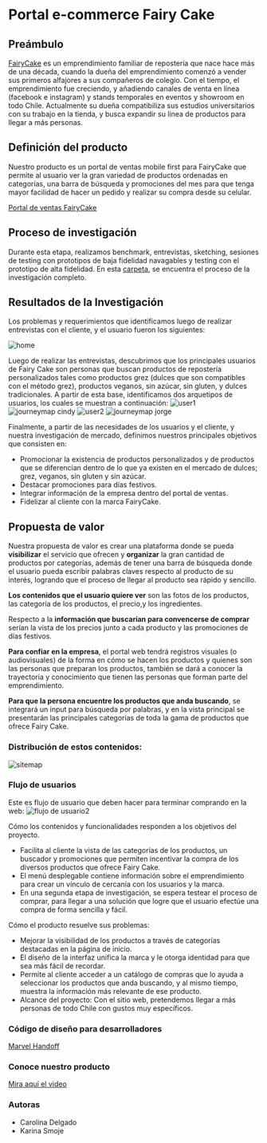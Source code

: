 
# Portal e-commerce Fairy Cake

## Preámbulo
[FairyCake](https://www.instagram.com/fairy._.cake/) es un emprendimiento familiar de repostería que nace hace más de una década, cuando la dueña del emprendimiento comenzó a vender sus primeros alfajores a sus compañeros de colegio. Con el tiempo, el emprendimiento fue creciendo, y añadiendo canales de venta en línea (facebook e instagram) y stands temporales en eventos y showroom en todo Chile. Actualmente su dueña compatibiliza sus estudios universitarios con su trabajo en la tienda, y busca expandir su línea de productos para llegar a más personas.  

## Definición del producto
Nuestro producto es un portal de ventas mobile first para FairyCake que permite al usuario ver la gran variedad de productos ordenadas en categorías, una barra de búsqueda y promociones del mes para que tenga mayor facilidad de hacer un pedido y realizar su compra desde su celular.

[Portal de ventas FairyCake](https://marvelapp.com/3c74c53/screen/46978551)

## Proceso de investigación
Durante esta etapa, realizamos benchmark, entrevistas, sketching, sesiones de testing con prototipos de baja fidelidad navagables y testing con el prototipo de alta fidelidad.
En esta [carpeta](https://docs.google.com/document/d/1pYXAZqfQdREC_-ghvonq55jSam40MoW_n3VoTXgwYn4/edit?usp=sharing), se encuentra el proceso de la investigación completo.
 
## Resultados de la Investigación
Los problemas y requerimientos que identificamos luego de realizar entrevistas con el cliente, y el usuario fueron los siguientes: 

![home](https://user-images.githubusercontent.com/39053734/44551580-01fc0e00-a6fe-11e8-90e2-1dd949e42f29.jpg)

Luego de realizar las entrevistas, descubrimos que los principales usuarios de Fairy Cake son personas que buscan productos de repostería personalizados tales como productos grez (dulces que son compatibles con el método grez), productos veganos, sin azúcar, sin gluten, y dulces tradicionales.
A partir de esta base, identificamos dos arquetipos de usuarios, los cuales se muestran a continuación:
![user1](https://user-images.githubusercontent.com/39053734/44551583-01fc0e00-a6fe-11e8-9eea-2fcf46c5928f.jpg)
![journeymap cindy](https://user-images.githubusercontent.com/39053734/44551586-0294a480-a6fe-11e8-9730-f13aaee151f3.jpg)
![user2](https://user-images.githubusercontent.com/39053734/44551584-0294a480-a6fe-11e8-87ea-ef292a0ac74f.jpg)
![journeymap jorge](https://user-images.githubusercontent.com/39053734/44551587-0294a480-a6fe-11e8-827b-d2d5805d32e2.jpg)


Finalmente, a partir de las necesidades de los usuarios y el cliente, y nuestra investigación de mercado, definimos nuestros principales objetivos que consisten en:

* Promocionar la existencia de productos personalizados y de productos que se diferencian dentro de lo que ya existen en el mercado de dulces; grez, veganos, sin gluten y sin azúcar.
* Destacar promociones para días festivos.
* Integrar información de la empresa dentro del portal de ventas.
* Fidelizar al cliente con la marca FairyCake.

## Propuesta de valor
Nuestra propuesta de valor es crear una plataforma donde se pueda **visibilizar** el servicio que ofrecen y **organizar** la gran cantidad de productos por categorías, además de tener una barra de búsqueda donde el usuario pueda escribir palabras claves respecto al producto de su interés, logrando que el proceso de llegar al producto sea rápido y sencillo.

**Los contenidos que el usuario quiere ver** son las fotos de los productos, las categoría de los productos, el precio,y los ingredientes.

Respecto a la **información que buscarían para convencerse de comprar** serían la vista de los precios junto a  cada producto y las promociones de días festivos.

**Para confiar en la empresa**, el portal web tendrá registros visuales (o audiovisuales) de la forma en cómo se hacen los productos y quienes son las personas que preparan los productos, también se dará a conocer la trayectoria y conocimiento que tienen las personas que forman parte del emprendimiento.

**Para que la persona encuentre los productos que anda buscando**, se integrará un input para búsqueda por palabras, y en la vista principal se presentarán las principales categorías de toda la gama de productos que ofrece Fairy Cake.

### Distribución de estos contenidos:
![sitemap](https://user-images.githubusercontent.com/39053734/44552201-e7c32f80-a6ff-11e8-813a-7cb829a7a17e.jpg)


### Flujo de usuarios
Este es flujo de usuario que deben hacer para terminar comprando en la web:
![flujo de usuario2](https://user-images.githubusercontent.com/39053734/44551585-0294a480-a6fe-11e8-9089-c644233329bf.jpg)
 
Cómo los contenidos y funcionalidades responden a los objetivos del proyecto.
* Facilita al cliente la vista de las categorías de los productos, un buscador y promociones que permiten incentivar la compra de los diversos productos que ofrece Fairy Cake.
* El menú desplegable contiene información sobre el emprendimiento para crear un vínculo de cercanía con los usuarios y la marca.
* En una segunda etapa de investigación, se espera testear el proceso de comprar, para llegar a una solución que logre que el usuario efectúe una compra de forma sencilla y fácil. 

Cómo el producto resuelve sus problemas:
* Mejorar la visibilidad de los productos a través de categorías destacadas en la página de inicio. 
* El diseño de la interfaz unifica la marca  y le otorga identidad para que sea más fácil de recordar. 
* Permite al cliente acceder a un catálogo de compras que lo ayuda a seleccionar los productos que anda buscando, y al mismo tiempo, muestra la información más relevante de ese producto.
* Alcance del proyecto: Con el sitio web, pretendemos llegar a más personas de todo Chile con gustos muy específicos. 

### Código de diseño para desarrolladores

[Marvel Handoff](https://marvelapp.com/3c74c53/screen/46979300/handoff)
 
### Conoce nuestro producto
[Mira aquí el video](https://www.useloom.com/share/7a811892645e460cbc478549b3e3a1ec)

### Autoras
- Carolina Delgado
- Karina Smoje


